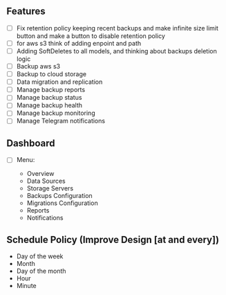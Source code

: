 ## Features

-   [ ] Fix retention policy keeping recent backups and make infinite size limit button
        and make a button to disable retention policy
-   [ ] for aws s3 think of adding enpoint and path
-   [ ] Adding SoftDeletes to all models, and thinking about backups deletion logic
-   [ ] Backup aws s3
-   [ ] Backup to cloud storage
-   [ ] Data migration and replication
-   [ ] Manage backup reports
-   [ ] Manage backup status
-   [ ] Manage backup health
-   [ ] Manage backup monitoring
-   [ ] Manage Telegram notifications

## Dashboard

-   [ ] Menu:

    -   Overview
    -   Data Sources
    -   Storage Servers
    -   Backups Configuration
    -   Migrations Configuration
    -   Reports
    -   Notifications

## Schedule Policy (Improve Design [at and every])

-   Day of the week
-   Month
-   Day of the month
-   Hour
-   Minute
